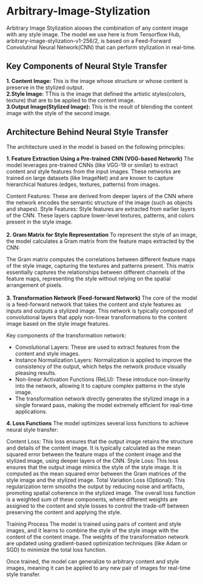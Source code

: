 # Arbitrary-Image-Stylization
Arbitrary Image Stylization aloows the combination of any content image with any style image. The model we use here is from Tensorflow Hub, arbitrary-image-stylization-v1-256/2, is based on a Feed-Forward Convolutinal Neural Network(CNN) that can perform stylization in real-time.

## Key Components of Neural Style Transfer
**1. Content Image:** This is the image whose structure or whose content is preserve in the stylized output.<br/>
**2.Style Image:** TThis is the image that defined the artistic styles(colors, texture) that are to be applied to the content image.<br/>
**3.Output Image(Stylized Image):** This is the result of blending the content image with the style of the second image.<br/>

## Architecture Behind Neural Style Transfer
The architecture used in the model is based on the following principles:

**1. Feature Extraction Using a Pre-trained CNN (VGG-based Network)**
The model leverages pre-trained CNNs (like VGG-19 or similar) to extract content and style features from the input images. These networks are trained on large datasets (like ImageNet) and are known to capture hierarchical features (edges, textures, patterns) from images.

Content Features: These are derived from deeper layers of the CNN where the network encodes the semantic structure of the image (such as objects and shapes).
Style Features: Style features are extracted from earlier layers of the CNN. These layers capture lower-level textures, patterns, and colors present in the style image.<br/><br/>
**2. Gram Matrix for Style Representation**
To represent the style of an image, the model calculates a Gram matrix from the feature maps extracted by the CNN:<br/>

The Gram matrix computes the correlations between different feature maps of the style image, capturing the textures and patterns present.
This matrix essentially captures the relationships between different channels of the feature maps, representing the style without relying on the spatial arrangement of pixels.<br/>
<br/>
**3. Transformation Network (Feed-forward Network)**
The core of the model is a feed-forward network that takes the content and style features as inputs and outputs a stylized image. This network is typically composed of convolutional layers that apply non-linear transformations to the content image based on the style image features.<br/>

Key components of the transformation network:

- Convolutional Layers: These are used to extract features from the content and style images.
- Instance Normalization Layers: Normalization is applied to improve the consistency of the output, which helps the network produce visually pleasing results.
- Non-linear Activation Functions (ReLU): These introduce non-linearity into the network, allowing it to capture complex patterns in the style image.
- The transformation network directly generates the stylized image in a single forward pass, making the model extremely efficient for real-time applications.<br/>

**4. Loss Functions**
The model optimizes several loss functions to achieve neural style transfer:

Content Loss:
This loss ensures that the output image retains the structure and details of the content image. It is typically calculated as the mean squared error between the feature maps of the content image and the stylized image, using deeper layers of the CNN.
Style Loss:
This loss ensures that the output image mimics the style of the style image. It is computed as the mean squared error between the Gram matrices of the style image and the stylized image.
Total Variation Loss (Optional):
This regularization term smooths the output by reducing noise and artifacts, promoting spatial coherence in the stylized image.
The overall loss function is a weighted sum of these components, where different weights are assigned to the content and style losses to control the trade-off between preserving the content and applying the style.

Training Process
The model is trained using pairs of content and style images, and it learns to combine the style of the style image with the content of the content image. The weights of the transformation network are updated using gradient-based optimization techniques (like Adam or SGD) to minimize the total loss function.

Once trained, the model can generalize to arbitrary content and style images, meaning it can be applied to any new pair of images for real-time style transfer.

